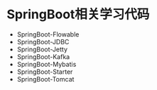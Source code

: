 # SpringBoot相关学习代码

- SpringBoot-Flowable
- SpringBoot-JDBC
- SpringBoot-Jetty
- SpringBoot-Kafka
- SpringBoot-Mybatis
- SpringBoot-Starter
- SpringBoot-Tomcat
